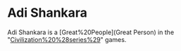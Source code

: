 # Adi Shankara

Adi Shankara is a [Great%20People](Great Person) in the "[Civilization%20%28series%29](Civilization)" games.